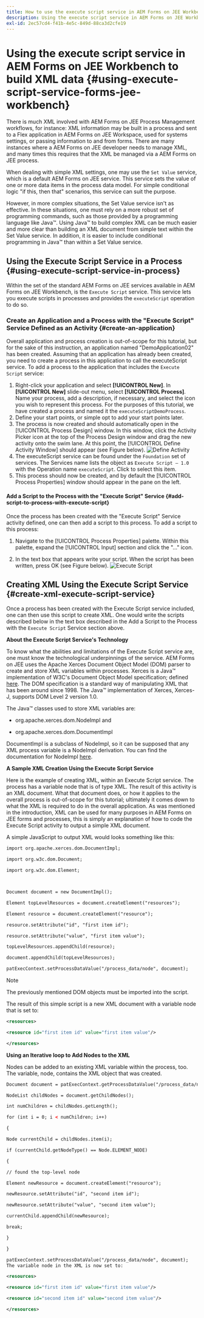 ```yaml
---
title: How to use the execute script service in AEM Forms on JEE Workbench to build XML data?
description: Using the execute script service in AEM Forms on JEE Workbench to build XML data
exl-id: 2ec57cd4-f41b-4e5c-849d-88ca3d2cfe19
---
```

# Using the execute script service in AEM Forms on JEE Workbench to build XML data {#using-execute-script-service-forms-jee-workbench}

There is much XML involved with AEM Forms on JEE Process Management workflows, for instance: XML information may be built in a process and sent to a Flex application in AEM Forms on JEE Workspace, used for systems settings, or passing information to and from forms. There are many instances where a AEM Forms on JEE developer needs to manage XML, and many times this requires that the XML be managed via a AEM Forms on JEE process.

When dealing with simple XML settings, one may use the `Set Value` service, which is a default AEM Forms on JEE service. This service sets the value of one or more data items in the process data model. For simple conditional logic "if this, then that" scenarios, this service can suit the purpose.

However, in more complex situations, the Set Value service isn't as effective. In these situations, one must rely on a more robust set of programming commands, such as those provided by a programming language like Java&trade;. Using Java&trade; to build complex XML can be much easier and more clear than building an XML document from simple text within the Set Value service. In addition, it is easier to include conditional programming in Java&trade; than within a Set Value service.

## Using the Execute Script Service in a Process {#using-execute-script-service-in-process}

Within the set of the standard AEM Forms on JEE services available in AEM Forms on JEE Workbench, is the `Execute Script` service. This service lets you execute scripts in processes and provides the `executeScript` operation to do so.

### Create an Application and a Process with the "Execute Script" Service Defined as an Activity {#create-an-application}

Overall application and process creation is out-of-scope for this tutorial, but for the sake of this instruction, an application named "DemoApplication02" has been created. Assuming that an application has already been created, you need to create a process in this application to call the executeScript service. To add a process to the application that includes the `Execute Script` service:

1. Right-click your application and select **[!UICONTROL New]**. In **[!UICONTROL New]** slide-out menu, select **[!UICONTROL Process]**. Name your process, add a description, if necessary, and select the icon you wish to represent this process. For the purposes of this tutorial, we have created a process and named it the  `executeScriptDemoProcess`.
1. Define your start points, or simple opt to add your start points later.
1. The process is now created and should automatically open in the [!UICONTROL Process Design] window. In this window, click the Activity Picker icon at the top of the Process Design window and drag the new activity onto the swim lane. At this point, the [!UICONTROL Define Activity Window] should appear (see Figure below).
   ![Define Activity](assets/define-activity.jpg)
1. The executeScript service can be found under the `Foundation` set of services. The Services name lists the object as `Execute Script – 1.0` with the Operation name `executeScript`. Click to select this item.
1. This process should now be created, and by default the [!UICONTROL Process Properties] window should appear in the pane on the left.

#### Add a Script to the Process with the "Execute Script" Service {#add-script-to-process-with-execute-script}

Once the process has been created with the "Execute Script" Service activity defined, one can then add a script to this process. To add a script to this process:

1. Navigate to the [!UICONTROL Process Properties] palette. Within this palette, expand the [!UICONTROL Input] section and click the "…" icon.

1. In the text box that appears write your script. When the script has been written, press OK (see Figure below).
   ![Execute Script](assets/execute-script.jpg)

## Creating XML Using the Execute Script Service {#create-xml-execute-script-service}

Once a process has been created with the Execute Script service included, one can then use this script to create XML. One would write the scripts described below in the text box described in the Add a Script to the Process with the `Execute Script` Service section above.

**About the Execute Script Service's Technology**

To know what the abilities and limitations of the Execute Script service are, one must know the technological underpinnings of the service. AEM Forms on JEE uses the Apache Xerces Document Object Model (DOM) parser to create and store XML variables within processes. Xerces is a Java&trade; implementation of W3C's Document Object Model specification; defined [here](https://dom.spec.whatwg.org/). The DOM specification is a standard way of manipulating XML that has been around since 1998. The Java&trade; implementation of Xerces, Xerces-J, supports DOM Level 2 version 1.0.

The Java&trade; classes used to store XML variables are:

* org.apache.xerces.dom.NodeImpl and

* org.apache.xerces.dom.DocumentImpl

DocumentImpl is a subclass of NodeImpl, so it can be supposed that any XML process variable is a NodeImpl derivation. You can find the documentation for NodeImpl [here](https://xerces.apache.org/xerces-j/apiDocs/org/apache/xerces/dom/NodeImpl.html).

**A Sample XML Creation Using the Execute Script Service**

Here is the example of creating XML, within an Execute Script service. The process has a variable node that is of type XML. The result of this activity is an XML document. What that document does, or how it applies to the overall process is out-of-scope for this tutorial; ultimately it comes down to what the XML is required to do in the overall application. As was mentioned in the introduction, XML can be used for many purposes in AEM Forms on JEE forms and processes, this is simply an explanation of how to code the Execute Script activity to output a simple XML document.

A simple JavaScript to output XML would looks something like this:

```xml
import org.apache.xerces.dom.DocumentImpl;

import org.w3c.dom.Document;

import org.w3c.dom.Element;



Document document = new DocumentImpl();

Element topLevelResources = document.createElement("resources");

Element resource = document.createElement("resource");

resource.setAttribute("id", "first item id");

resource.setAttribute("value", "first item value");

topLevelResources.appendChild(resource);

document.appendChild(topLevelResources);

patExecContext.setProcessDataValue("/process_data/node", document);

```

>[!NOTE]
>
>The previously mentioned DOM objects must be imported into the script.

The result of this simple script is a new XML document with a variable node that is set to:

```xml
<resources>

<resource id="first item id" value="first item value"/>

</resources>

```

**Using an Iterative loop to Add Nodes to the XML**

Nodes can be added to an existing XML variable within the process, too. The variable, node, contains the XML object that was created.

```xml
Document document = patExecContext.getProcessDataValue("/process_data/node");

NodeList childNodes = document.getChildNodes();

int numChildren = childNodes.getLength();

for (int i = 0; i < numChildren; i++)

{

Node currentChild = childNodes.item(i);

if (currentChild.getNodeType() == Node.ELEMENT_NODE)

{

// found the top-level node

Element newResource = document.createElement("resource");

newResource.setAttribute("id", "second item id");

newResource.setAttribute("value", "second item value");

currentChild.appendChild(newResource);

break;

}

}

patExecContext.setProcessDataValue("/process_data/node", document);
The variable node in the XML is now set to:

<resources> 

<resource id="first item id" value="first item value"/> 

<resource id="second item id" value="second item value"/> 

</resources>

```
